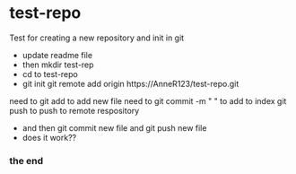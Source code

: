 # test-repo
Test for creating a new repository and init in git
* update readme file
* then mkdir test-rep 
* cd to test-repo 
* git init git remote add origin https://AnneR123/test-repo.git

need to git add to add new file
need to git commit -m " " to add to index
git push to push to remote respository

* and then git commit new file and git push new file
* does it work??
### the end 
